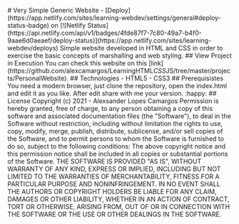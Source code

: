#   V e r y   S i m p l e   G e n e r i c   W e b s i t e  
  
 -   [ D e p l o y ] ( h t t p s : / / a p p . n e t l i f y . c o m / s i t e s / l e a r n i n g - w e b d e v / s e t t i n g s / g e n e r a l # d e p l o y - s t a t u s - b a d g e )   o n   [ ! [ N e t l i f y   S t a t u s ] ( h t t p s : / / a p i . n e t l i f y . c o m / a p i / v 1 / b a d g e s / 4 f d e 8 7 f 7 - 7 c 8 0 - 4 9 a 7 - b 4 f 0 - 9 a a e 6 d 0 a e a e f / d e p l o y - s t a t u s ) ] ( h t t p s : / / a p p . n e t l i f y . c o m / s i t e s / l e a r n i n g - w e b d e v / d e p l o y s )  
  
 S i m p l e   w e b s i t e   d e v e l o p e d   i n   H T M L   a n d   C S S   i n   o r d e r   t o   e x e r c i s e   t h e   b a s i c   c o n c e p t s   o f   m a r s h a l l i n g   a n d   w e b   s t y l i n g .  
  
 # #   V i e w   P r o j e c t   i n   E x e c u t i o n  
  
 Y o u   c a n   c h e c k   t h i s   w e b s i t e   o n   t h i s   [ l i n k ] ( h t t p s : / / g i t h u b . c o m / a l e x c a m a r g o s / L e a r n i n g H T M L _ C S S _ J S / t r e e / m a s t e r / p r o j e c t s / P e r s o n a l W e b s i t e ) .  
  
 # #   T e c h n o l o g i e s  
  
 -   H T M L 5  
 -   C S S 3  
  
 # #   P r e r e q u i s i s t e s  
  
 Y o u   n e e d   a   m o d e r n   b r o w s e r ,   j u s t   c l o n e   t h e   r e p o s i t o r y ,   o p e n   t h e   i n d e x . h t m l   a n d   e d i t   i t   a s   y o u   l i k e .   A f t e r   e d i t   s h a r e   w i t h   m e   y o u r   v e r s i o n .   : h a p p y :  
  
 # #   L i c e n s e  
  
 C o p y r i g h t   ( c )   2 0 2 1   -   * * A l e x s a n d e r   L o p e s   C a m a r g o s * *  
  
 P e r m i s s i o n   i s   h e r e b y   g r a n t e d ,   f r e e   o f   c h a r g e ,   t o   a n y   p e r s o n   o b t a i n i n g   a   c o p y   o f   t h i s   s o f t w a r e   a n d   a s s o c i a t e d   d o c u m e n t a t i o n   f i l e s   ( t h e   " S o f t w a r e " ) ,   t o   d e a l   i n   t h e   S o f t w a r e   w i t h o u t   r e s t r i c t i o n ,   i n c l u d i n g   w i t h o u t   l i m i t a t i o n   t h e   r i g h t s   t o   u s e ,   c o p y ,   m o d i f y ,   m e r g e ,   p u b l i s h ,   d i s t r i b u t e ,   s u b l i c e n s e ,   a n d / o r   s e l l   c o p i e s   o f   t h e   S o f t w a r e ,   a n d   t o   p e r m i t   p e r s o n s   t o   w h o m   t h e   S o f t w a r e   i s   f u r n i s h e d   t o   d o   s o ,   s u b j e c t   t o   t h e   f o l l o w i n g   c o n d i t i o n s :  
  
 T h e   a b o v e   c o p y r i g h t   n o t i c e   a n d   t h i s   p e r m i s s i o n   n o t i c e   s h a l l   b e   i n c l u d e d   i n   a l l   c o p i e s   o r   s u b s t a n t i a l   p o r t i o n s   o f   t h e   S o f t w a r e .  
  
 T H E   S O F T W A R E   I S   P R O V I D E D   " A S   I S " ,   W I T H O U T   W A R R A N T Y   O F   A N Y   K I N D ,   E X P R E S S   O R   I M P L I E D ,   I N C L U D I N G   B U T   N O T   L I M I T E D   T O   T H E   W A R R A N T I E S   O F   M E R C H A N T A B I L I T Y ,   F I T N E S S   F O R   A   P A R T I C U L A R   P U R P O S E   A N D   N O N I N F R I N G E M E N T .   I N   N O   E V E N T   S H A L L   T H E   A U T H O R S   O R   C O P Y R I G H T   H O L D E R S   B E   L I A B L E   F O R   A N Y   C L A I M ,   D A M A G E S   O R   O T H E R   L I A B I L I T Y ,   W H E T H E R   I N   A N   A C T I O N   O F   C O N T R A C T ,   T O R T   O R   O T H E R W I S E ,   A R I S I N G   F R O M ,   O U T   O F   O R   I N   C O N N E C T I O N   W I T H   T H E   S O F T W A R E   O R   T H E   U S E   O R   O T H E R   D E A L I N G S   I N   T H E   S O F T W A R E . 